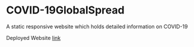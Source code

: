 # COVID-19GlobalSpread
A static responsive website which holds detailed information on COVID-19

Deployed Website [link](https://dayaanand-covid19-aeca2.web.app/)

